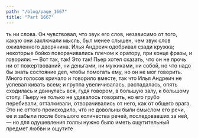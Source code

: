 ```yaml
---
path: "/blog/page_1667"
title: "Part 1667"
---
```


ть ни слова. Он чувствовал, что звук его слов, независимо от того, какую они заключали мысль, был менее слышен, чем звук слов оживленного дворянина.
Илья Андреич одобривал сзади кружка; некоторые бойко поворачивались плечом к оратору, при конце фразы, и говорили:
— Вот так, так! Это так!
Пьер хотел сказать, что он не прочь ни от пожертвований, ни деньгами, ни мужиками, ни собой, но что надо бы знать состояние дел, чтобы помогать ему, но он не мог говорить. Много голосов кричало и говорило вместе, так что Илья Андреич не успевал кивать всем; и группа увеличивалась, распадалась, опять сходилась и двинулась вся, гудя говором, в большую залу, к большому столу. Пьеру не только не удавалось говорить, но его грубо перебивали, отталкивали, отворачивались от него, как от общего врага. Это не оттого происходило, что не довольны были смыслом его речи, ее и забыли после большого количества речей, последовавших за ней, — но для одушевления толпы нужно было иметь ощутительный предмет любви и ощутите
